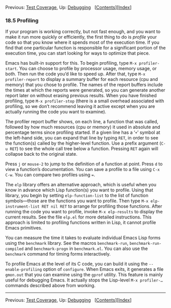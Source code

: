 

Previous: [Test Coverage](Test-Coverage.html), Up: [Debugging](Debugging.html)   \[[Contents](index.html#SEC_Contents "Table of contents")]\[[Index](Index.html "Index")]

### 18.5 Profiling

If your program is working correctly, but not fast enough, and you want to make it run more quickly or efficiently, the first thing to do is *profile* your code so that you know where it spends most of the execution time. If you find that one particular function is responsible for a significant portion of the execution time, you can start looking for ways to optimize that piece.

Emacs has built-in support for this. To begin profiling, type `M-x profiler-start`. You can choose to profile by processor usage, memory usage, or both. Then run the code you’d like to speed up. After that, type `M-x profiler-report` to display a summary buffer for each resource (cpu and memory) that you chose to profile. The names of the report buffers include the times at which the reports were generated, so you can generate another report later on without erasing previous results. When you have finished profiling, type `M-x profiler-stop` (there is a small overhead associated with profiling, so we don’t recommend leaving it active except when you are actually running the code you want to examine).

The profiler report buffer shows, on each line, a function that was called, followed by how much resources (cpu or memory) it used in absolute and percentage terms since profiling started. If a given line has a ‘`+`’ symbol at the left-hand side, you can expand that line by typing `RET`, in order to see the function(s) called by the higher-level function. Use a prefix argument (`C-u RET`) to see the whole call tree below a function. Pressing `RET` again will collapse back to the original state.

Press `j` or `mouse-2` to jump to the definition of a function at point. Press `d` to view a function’s documentation. You can save a profile to a file using `C-x C-w`. You can compare two profiles using `=`.

The `elp` library offers an alternative approach, which is useful when you know in advance which Lisp function(s) you want to profile. Using that library, you begin by setting `elp-function-list` to the list of function symbols—those are the functions you want to profile. Then type `M-x elp-instrument-list RET nil RET` to arrange for profiling those functions. After running the code you want to profile, invoke `M-x elp-results` to display the current results. See the file `elp.el` for more detailed instructions. This approach is limited to profiling functions written in Lisp, it cannot profile Emacs primitives.

You can measure the time it takes to evaluate individual Emacs Lisp forms using the `benchmark` library. See the macros `benchmark-run`, `benchmark-run-compiled` and `benchmark-progn` in `benchmark.el`. You can also use the `benchmark` command for timing forms interactively.

To profile Emacs at the level of its C code, you can build it using the `--enable-profiling` option of `configure`. When Emacs exits, it generates a file `gmon.out` that you can examine using the `gprof` utility. This feature is mainly useful for debugging Emacs. It actually stops the Lisp-level `M-x profiler-…` commands described above from working.

***

Previous: [Test Coverage](Test-Coverage.html), Up: [Debugging](Debugging.html)   \[[Contents](index.html#SEC_Contents "Table of contents")]\[[Index](Index.html "Index")]
